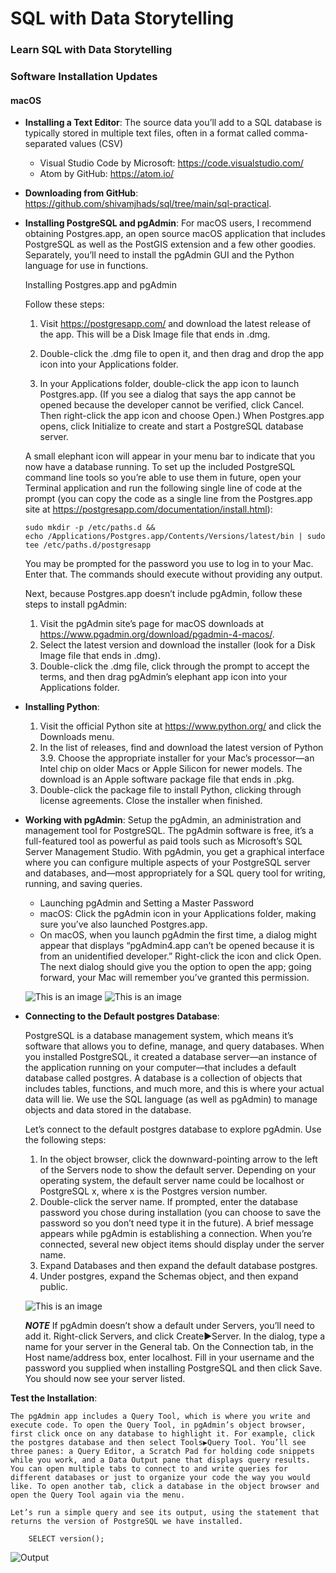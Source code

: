 # SQL with Data Storytelling
### Learn SQL with Data Storytelling

### Software Installation Updates

#### macOS

- **Installing a Text Editor**: The source data you’ll add to a SQL database is typically stored in multiple text files, often in a format called comma-separated values (CSV)
     - Visual Studio Code by Microsoft: https://code.visualstudio.com/
     - Atom by GitHub: https://atom.io/

- **Downloading from GitHub**: https://github.com/shivamjhads/sql/tree/main/sql-practical.

- **Installing PostgreSQL and pgAdmin**:
     For macOS users, I recommend obtaining Postgres.app, an open source macOS application that includes PostgreSQL as well as the PostGIS extension and a few other goodies. Separately, you’ll need to install the pgAdmin GUI and the Python language for use in functions.

     Installing Postgres.app and pgAdmin
     
     Follow these steps:

     1. Visit https://postgresapp.com/ and download the latest release of the app. This will be a Disk Image file that ends in .dmg.

     2. Double-click the .dmg file to open it, and then drag and drop the app icon into your Applications folder.

     3. In your Applications folder, double-click the app icon to launch Postgres.app. (If you see a dialog that says the app cannot be opened because the developer cannot be verified, click Cancel. Then right-click the app icon and choose Open.) When Postgres.app opens, click Initialize to create and start a PostgreSQL database server.
     
     A small elephant icon will appear in your menu bar to indicate that you now have a database running. To set up the included PostgreSQL command line tools so you’re able to use them in future, open your Terminal application and run the following single line of code at the prompt (you can copy the code as a single line from the Postgres.app site at https://postgresapp.com/documentation/install.html):

     ```
     sudo mkdir -p /etc/paths.d && 
     echo /Applications/Postgres.app/Contents/Versions/latest/bin | sudo tee /etc/paths.d/postgresapp
     ```

     You may be prompted for the password you use to log in to your Mac. Enter that. The commands should execute without providing any output.

     Next, because Postgres.app doesn’t include pgAdmin, follow these steps to install pgAdmin:

     1. Visit the pgAdmin site’s page for macOS downloads at
        https://www.pgadmin.org/download/pgadmin-4-macos/.
     2. Select the latest version and download the installer (look for a Disk Image file that ends in .dmg).
     3. Double-click the .dmg file, click through the prompt to accept the terms, and then drag pgAdmin’s elephant app icon into your Applications folder.

- **Installing Python**:

     1. Visit the official Python site at https://www.python.org/ and click the Downloads menu.
     2. In the list of releases, find and download the latest version of Python 3.9. Choose the appropriate installer for your Mac’s processor—an Intel chip on older Macs or Apple Silicon for newer models. The download is an Apple software package file that ends in .pkg.
     3. Double-click the package file to install Python, clicking through license agreements. Close the installer when finished.

- **Working with pgAdmin**:
     Setup the pgAdmin, an administration and management tool for PostgreSQL. The pgAdmin software is free, it’s a full-featured tool as powerful as paid tools such as Microsoft’s SQL Server Management Studio. With pgAdmin, you get a graphical interface where you can configure multiple aspects of your PostgreSQL server and databases, and—most appropriately for a SQL query tool for writing, running, and saving queries.
    
    - Launching pgAdmin and Setting a Master Password
    - macOS: Click the pgAdmin icon in your Applications folder, making sure you’ve also launched Postgres.app.
    - On macOS, when you launch pgAdmin the first time, a dialog might appear that displays “pgAdmin4.app can’t be opened because it is from an      unidentified developer.” Right-click the icon and click Open. The next dialog should give you the option to open the app; going forward, your Mac will remember you’ve granted this permission.

    ![This is an image](https://github.com/shivamjhads/sql/blob/main/sql-practical/Week-01/01.png)
    ![This is an image](https://github.com/shivamjhads/sql/blob/main/sql-practical/Week-01/03.png)

- **Connecting to the Default postgres Database**:

    PostgreSQL is a database management system, which means it’s software that allows you to define, manage, and query databases. When you installed PostgreSQL, it created a database server—an instance of the application running on your computer—that includes a default database called postgres. A database is a collection of objects that includes tables, functions, and much more, and this is where your actual data will lie. We use the SQL language (as well as pgAdmin) to manage objects and data stored in the database.

    Let’s connect to the default postgres database to explore pgAdmin. Use the following steps:

    1. In the object browser, click the downward-pointing arrow to the left of the Servers node to show the default server. Depending on your operating system, the default server name could be localhost or PostgreSQL x, where x is the Postgres version number.
    2. Double-click the server name. If prompted, enter the database password you chose during installation (you can choose to save the password so you don’t need type it in the future). A brief message appears while pgAdmin is establishing a connection. When you’re connected, several new object items should display under the server name.
    3. Expand Databases and then expand the default database postgres.
    4. Under postgres, expand the Schemas object, and then expand public.

    ![This is an image](https://github.com/shivamjhads/sql/blob/main/sql-practical/Week-01/02.png)

  ***NOTE*** 
    If pgAdmin doesn’t show a default under Servers, you’ll need to add it. Right-click Servers, and click Create▶Server. In the dialog, type a name for your server in the General tab. On the Connection tab, in the Host name/address box, enter localhost. Fill in your username and the password you supplied when installing PostgreSQL and then click Save. You should now see your server listed.

**Test the Installation**:
    
    The pgAdmin app includes a Query Tool, which is where you write and execute code. To open the Query Tool, in pgAdmin’s object browser, first click once on any database to highlight it. For example, click the postgres database and then select Tools▶Query Tool. You’ll see three panes: a Query Editor, a Scratch Pad for holding code snippets while you work, and a Data Output pane that displays query results. You can open multiple tabs to connect to and write queries for different databases or just to organize your code the way you would like. To open another tab, click a database in the object browser and open the Query Tool again via the menu.
    
    Let’s run a simple query and see its output, using the statement that returns the version of PostgreSQL we have installed.
```
    SELECT version();
```
![Output](https://github.com/shivamjhads/sql/blob/main/sql-practical/Week-01/03.png)